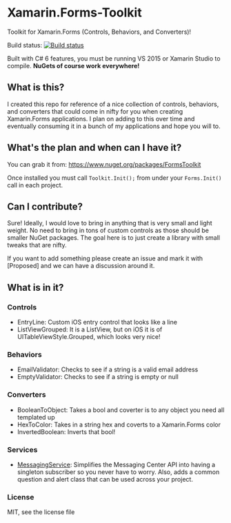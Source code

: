 # Xamarin.Forms-Toolkit
Toolkit for Xamarin.Forms (Controls, Behaviors, and Converters)!

Build status: [![Build status](https://ci.appveyor.com/api/projects/status/87pdyrxft9kthibg/branch/master?svg=true)](https://ci.appveyor.com/project/JamesMontemagno/xamarin-forms-toolkit/branch/master)

Built with C# 6 features, you must be running VS 2015 or Xamarin Studio to compile. **NuGets of course work everywhere!**

## What is this?
I created this repo for reference of a nice collection of controls, behaviors, and converters that could come in nifty for you when creating Xamarin.Forms applications. I plan on adding to this over time and eventually consuming it in a bunch of my applications and hope you will to.

## What's the plan and when can I have it?
You can grab it from: https://www.nuget.org/packages/FormsToolkit

Once installed you must call ```Toolkit.Init();``` from under your ```Forms.Init()``` call in each project.

## Can I contribute?
Sure! Ideally, I would love to bring in anything that is very small and light weight. No need to bring in tons of custom controls as those should be smaller NuGet packages. The goal here is to just create a library with small tweaks that are nifty.

If you want to add something please create an issue and mark it with [Proposed] and we can have a discussion around it.

## What is in it?

### Controls

* EntryLine: Custom iOS entry control that looks like a line
* ListViewGrouped: It is a ListView, but on iOS it is of UITableViewStyle.Grouped, which looks very nice!

### Behaviors

* EmailValidator: Checks to see if a string is a valid email address
* EmptyValidator: Checks to see if a string is empty or null

### Converters

* BooleanToObject: Takes a bool and coverter is to any object you need all templated up
* HexToColor: Takes in a string hex and coverts to a Xamarin.Forms color
* InvertedBoolean: Inverts that bool!

### Services

* [MessagingService](https://github.com/jamesmontemagno/xamarin.forms-toolkit/wiki/Services#messagingservice): Simplifies the Messaging Center API into having a singleton subscriber so you never have to worry. Also, adds a common question and alert class that can be used across your project.


### License

MIT, see the license file
